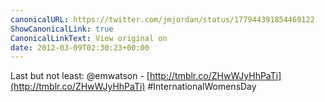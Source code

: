 ```yaml
---
canonicalURL: https://twitter.com/jmjordan/status/177944391854469122
ShowCanonicalLink: true
CanonicalLinkText: View original on
date: 2012-03-09T02:30:23+00:00
---
```

Last but not least: @emwatson -  [http://tmblr.co/ZHwWJyHhPaTi](http://tmblr.co/ZHwWJyHhPaTi) #InternationalWomensDay